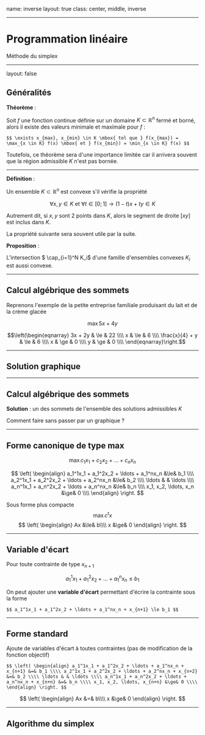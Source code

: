 name: inverse
layout: true
class: center, middle, inverse

---
# Programmation linéaire

Méthode du simplex

---
layout: false

## Généralités

**Théorème** : 

Soit $f$ une fonction continue définie sur un domaine $K \subset \mathbb{R}^n$ fermé et borné, alors il existe des valeurs minimale et maximale pour $f$ :

`$$
\exists x_{max}, x_{min} \in K \mbox{ tel que } f(x_{max}) = \max_{x \in K} f(x) \mbox{ et } f(x_{min}) = \min_{x \in K} f(x)
$$`

Toutefois, ce théorème sera d'une importance limitée car il arrivera souvent que la région admissible $K$ n'est pas bornée.

---
**Définition** : 

Un ensemble $K \subset \mathbb{R}^n$ est convexe s'il vérifie la propriété

$$
\forall x, y \in K \mbox{ et } \forall t \in [0; 1] \rightarrow (1 - t)x + ty \in K
$$

Autrement dit, si $x, y$ sont 2 points dans $K$, alors le segment de droite $[xy]$ est inclus dans $K$.

La propriété suivante sera souvent utile par la suite.

**Proposition** :

L’intersection $ \cap_{i=1}^N K_i$ d'une famille d'ensembles convexes $K_i$ est aussi convexe.

---
## Calcul algébrique des sommets

Reprenons l'exemple de la petite entreprise familiale produisant du lait et de la crème glacée

$$
\max 5x + 4y
$$

$$\left(\begin{eqnarray}
3x + 2y           & \le & 22 \\\\
x                 & \le & 6 \\\\
\frac{x}{4} + y   & \le & 6 \\\\
x                 & \ge & 0 \\\\
y                 & \ge & 0 \\\\
\end{eqnarray}\right.$$

---
## Solution graphique

<div id="ggb-lait-creme"></div> 

--- 
## Calcul algébrique des sommets

**Solution** : un des sommets de l'ensemble des solutions admissibles $K$

Comment faire sans passer par un graphique ?


---
## Forme canonique de type max

$$
\max c_1x_1 + c_2x_2 + \ldots + c_nx_n 
$$

$$
\left(
\begin{align}
a_1^1x_1 + a_1^2x_2 + \ldots + a_1^nx_n &\le& b_1 \\\\
a_2^1x_1 + a_2^2x_2 + \ldots + a_2^nx_n &\le& b_2 \\\\
\ldots & & \ldots \\\\
a_n^1x_1 + a_n^2x_2 + \ldots + a_n^nx_n &\le& b_n \\\\
x_1, x_2, \ldots, x_n &\ge& 0 \\\\
\end{align}
\right.
$$

Sous forme plus compacte
$$ \max c^t x $$
$$
\left(
\begin{align}
Ax &\le& b\\\\
x &\ge& 0
\end{align}
\right.
$$


---
## Variable d'écart

Pour toute contrainte de type $x_{n+1}$

$$
a_1^1x_1 + a_1^2x_2 + \ldots + a_1^nx_n \le b_1
$$

On peut ajouter une **variable d'écart** permettant d'écrire la contrainte sous la forme

`$$
a_1^1x_1 + a_1^2x_2 + \ldots + a_1^nx_n + x_{n+1} \le b_1
$$`

---
## Forme standard

Ajoute de variables d'écart à toutes contraintes (pas de modification de la fonction objectif)

`$$
\left(
\begin{align}
a_1^1x_1 + a_1^2x_2 + \ldots + a_1^nx_n + x_{n+1} &=& b_1 \\\\
a_2^1x_1 + a_2^2x_2 + \ldots + a_2^nx_n + x_{n+2} &=& b_2 \\\\
\ldots & & \ldots \\\\
a_n^1x_1 + a_n^2x_2 + \ldots + a_n^nx_n + x_{n+n} &=& b_n \\\\
x_1, x_2, \ldots, x_{n+n} &\ge& 0 \\\\
\end{align}
\right.
$$`

$$
\left(
\begin{align}
Ax &=& b\\\\
x &\ge& 0
\end{align}
\right.
$$

---
## Algorithme du simplex


